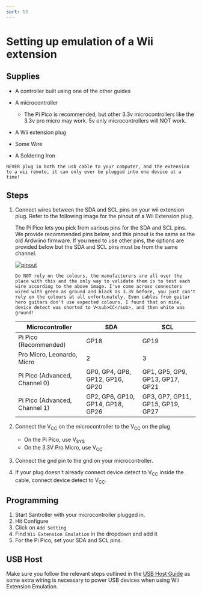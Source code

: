 ```yaml
---
sort: 13
---
```


# Setting up emulation of a Wii extension

## Supplies

- A controller built using one of the other guides

- A microcontroller

  - The Pi Pico is recommended, but other 3.3v microcontrollers like the 3.3v pro micro may work. 5v only microcontrollers will NOT work.

- A Wii extension plug
- Some Wire
- A Soldering Iron

```danger
NEVER plug in both the usb cable to your computer, and the extension to a wii remote, it can only ever be plugged into one device at a time!
```

## Steps

1.  Connect wires between the SDA and SCL pins on your wii extension plug.
    Refer to the following image for the pinout of a Wii Extension plug.

    The Pi Pico lets you pick from various pins for the SDA and SCL pins. We provide recommended pins below, and this pinout is the same as the old Ardwiino firmware. If you need to use other pins, the options are provided below but the SDA and SCL pins must be from the same channel.

    [![pinout](/assets/images/wii-ext-pinout.jpg)](/assets/images/wii-ext-pinout.jpg)

    ```danger
    Do NOT rely on the colours, the manufacturers are all over the place with this and the only way to validate them is to test each wire according to the above image. I've come across connectors wired with green as ground and black as 3.3V before, you just can't rely on the colours at all unfortunately. Even cables from guitar hero guitars don't use expected colours, I found that on mine, device detect was shorted to V<sub>CC</sub>, and then white was ground!
    ```

    | Microcontroller               | SDA                              | SCL                              |
    | ----------------------------- | -------------------------------- | -------------------------------- |
    | Pi Pico (Recommended)         | GP18                             | GP19                             |
    | Pro Micro, Leonardo, Micro    | 2                                | 3                                |
    | Pi Pico (Advanced, Channel 0) | GP0, GP4, GP8, GP12, GP16, GP20  | GP1, GP5, GP9, GP13, GP17, GP21  |
    | Pi Pico (Advanced, Channel 1) | GP2, GP6, GP10, GP14, GP18, GP26 | GP3, GP7, GP11, GP15, GP19, GP27 |

2.  Connect the V<sub>CC</sub> on the microcontroller to the V<sub>CC</sub> on the plug
    - On the Pi Pico, use V<sub>SYS</sub>
    - On the 3.3V Pro Micro, use V<sub>CC</sub>
3.  Connect the gnd pin to the gnd on your microcontroller.
4.  If your plug doesn't already connect device detect to V<sub>CC</sub> inside the cable, connect device detect to V<sub>CC</sub>.

## Programming

1.  Start Santroller with your microcontroller plugged in.
3.  Hit Configure
4.  Click on `Add Setting`
5.  Find `Wii Extension Emulation` in the dropdown and add it 
6.  For the Pi Pico, set your SDA and SCL pins.

## USB Host

Make sure you follow the relevant steps outlined in the [USB Host Guide](https://santroller.tangentmc.net/wiring_guides/usb.html) as some extra wiring is necessary to power USB devices when using Wii Extension Emulation.

